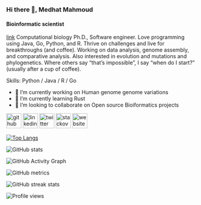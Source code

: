 ### Hi there 👋, Medhat Mahmoud
#### Bioinformatic scientist
[link](https://github.com/MeHelmy/MeHelmy/blob/main/medhat_banner.png)
Computational biology Ph.D., Software engineer. Love programming using Java, Go, Python, and R. Thrive on challenges and live for breakthroughs (and coffee). Working on data analysis, genome assembly, and comparative analysis. Also interested in evolution and mutations and phylogenetics. Where others say “that’s impossible”, I say “when do I start?” (usually after a cup of coffee).

Skills: Python / Java / R / Go 

- 🔭 I’m currently working on Human genome genome variations 
- 🌱 I’m currently learning Rust 
- 👯 I’m looking to collaborate on Open source Bioiformatics projects 


[<img src='https://cdn.jsdelivr.net/npm/simple-icons@3.0.1/icons/github.svg' alt='github' height='40'>](https://github.com/MeHelmy)  [<img src='https://cdn.jsdelivr.net/npm/simple-icons@3.0.1/icons/linkedin.svg' alt='linkedin' height='40'>](https://www.linkedin.com/in/medhat-mahmoud-3970b665/)  [<img src='https://cdn.jsdelivr.net/npm/simple-icons@3.0.1/icons/twitter.svg' alt='twitter' height='40'>](https://twitter.com/MedhatHelmy7)  [<img src='https://cdn.jsdelivr.net/npm/simple-icons@3.0.1/icons/stackoverflow.svg' alt='stackoverflow' height='40'>](https://stackoverflow.com/users/1798298)  [<img src='https://cdn.jsdelivr.net/npm/simple-icons@3.0.1/icons/icloud.svg' alt='website' height='40'>](https://fritzsedlazeck.github.io/)  

[![Top Langs](https://github-readme-stats.vercel.app/api/top-langs/?username=MeHelmy)](https://github.com/anuraghazra/github-readme-stats)

![GitHub stats](https://github-readme-stats.vercel.app/api?username=MeHelmy&show_icons=true)  

![GitHub Activity Graph](https://activity-graph.herokuapp.com/graph?username=MeHelmy)  

![GitHub metrics](https://metrics.lecoq.io/MeHelmy)  

![GitHub streak stats](https://github-readme-streak-stats.herokuapp.com/?user=MeHelmy)  

![Profile views](https://gpvc.arturio.dev/MeHelmy)  



<!--
**MeHelmy/MeHelmy** is a ✨ _special_ ✨ repository because its `README.md` (this file) appears on your GitHub profile.

Here are some ideas to get you started:

- 🔭 I’m currently working on ...
- 🌱 I’m currently learning ...
- 👯 I’m looking to collaborate on ...
- 🤔 I’m looking for help with ...
- 💬 Ask me about ...
- 📫 How to reach me: ...
- 😄 Pronouns: ...
- ⚡ Fun fact: ...
-->

